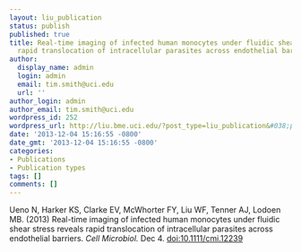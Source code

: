 ```yaml
---
layout: liu_publication
status: publish
published: true
title: Real-time imaging of infected human monocytes under fluidic shear stress reveals
  rapid translocation of intracellular parasites across endothelial barriers
author:
  display_name: admin
  login: admin
  email: tim.smith@uci.edu
  url: ''
author_login: admin
author_email: tim.smith@uci.edu
wordpress_id: 252
wordpress_url: http://liu.bme.uci.edu/?post_type=liu_publication&#038;p=252
date: '2013-12-04 15:16:55 -0800'
date_gmt: '2013-12-04 15:16:55 -0800'
categories:
- Publications
- Publication types
tags: []
comments: []
---
```

<p class="p1"><span class="s1">Ueno N, Harker KS, Clarke EV, McWhorter FY, Liu WF, Tenner AJ, Lodoen MB.</span>&nbsp;(2013) Real-time imaging of infected human monocytes under fluidic shear stress reveals rapid translocation of intracellular parasites across endothelial barriers.<i> Cell Microbiol. </i>Dec 4.&nbsp;<a href="http://dx.doi.org/10.1111/cmi.12239">doi:10.1111/cmi.12239</a></p></p>
